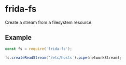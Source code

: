 # frida-fs

Create a stream from a filesystem resource.

## Example

```js
const fs = require('frida-fs');

fs.createReadStream('/etc/hosts').pipe(networkStream);
```
